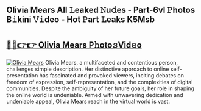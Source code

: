 ## Olivia Mears All 𝙻eaked 𝙽u𝚍es - Part-6vl 𝙿hotos B𝚒kini 𝚅𝚒deo - Hot 𝙿art 𝙻eaks K5Msb

# <h2><a href="http://ld1qti.urlbe.top/?page=Olivia+Mears">🔗🔗👉👉 Olivia Mears P𝚑oto𝚜Vid𝚎o</a></h2>

[![Olivia Mears](https://i.imgur.com/eBuTRDB.gif)](http://ld1qti.urlbe.top/?page=Olivia+Mears)
Olivia Mears, a multifaceted and contentious person, challenges simple description. Her distinctive approach to online self-presentation has fascinated and provoked viewers, inciting debates on freedom of expression, self-representation, and the complexities of digital communities. Despite the ambiguity of her future goals, her role in shaping the online world is undeniable. Armed with unwavering dedication and undeniable appeal, Olivia Mears reach in the virtual world is vast.
